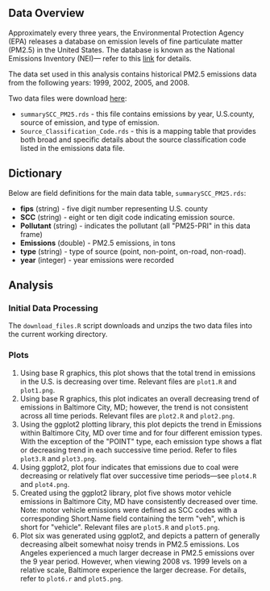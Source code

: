 ## Data Overview 

Approximately every three years, the Environmental Protection Agency (EPA) releases a database on emission levels of fine particulate matter (PM2.5) in the United States.  The database is known as the National Emissions Inventory (NEI)&mdash; refer to this [link](http://www.epa.gov/ttn/chief/eiinformation.html) for details.   

The data set used in this analysis contains historical PM2.5 emissions data from the following years: 1999, 2002, 2005, and 2008.

Two data files were download [here](
https://d396qusza40orc.cloudfront.net/exdata%2Fdata%2FNEI_data.zip):  
  
  * `summarySCC_PM25.rds` - this file contains emissions by year, U.S.county, source of emission, and type of emission.
  * `Source_Classification_Code.rds` - this is a mapping table that provides both broad and specific details about the source classification code listed in the emissions data file.
     
## Dictionary
Below are field definitions for the main data table, `summarySCC_PM25.rds`:  
    
* **fips** (string) - five digit number representing U.S. county
* **SCC** (string) - eight or ten digit code indicating emission source.  
* **Pollutant** (string) - indicates the pollutant (all "PM25-PRI" in this data frame) 
* **Emissions** (double) - PM2.5 emissions, in tons
* **type** (string) - type of source (point, non-point, on-road, non-road).  
* **year** (integer) - year emissions were recorded



## Analysis

### Initial Data Processing

The `download_files.R` script downloads and unzips the two data files into the current working directory.
 
### Plots  

1. Using base R graphics, this plot shows that the total trend in emissions in the U.S. is decreasing over time.  Relevant files are `plot1.R` and `plot1.png`.
2. Using base R graphics, this plot indicates an overall decreasing trend of emissions in Baltimore City, MD; however, the trend is not consistent across all time periods.  Relevant files are `plot2.R` and `plot2.png`.
3.  Using the ggplot2 plotting library, this plot depicts the trend in Emissions within Baltimore City, MD over time and for four different emission types.  With the exception of the "POINT" type, each emission type shows a flat or decreasing trend in each successive time period.  Refer to files `plot3.R` and `plot3.png`.
4. Using ggplot2, plot four indicates that emissions due to coal were decreasing or relatively flat over successive time periods&mdash;see `plot4.R` and `plot4.png`.
5. Created using the ggplot2 library, plot five shows motor vehicle emissions in Baltimore City, MD have consistently decreased over time.  Note: motor vehicle emissions were defined as SCC codes with a corresponding Short.Name field containing the term "veh", which is short for "vehicle".  Relevant files are `plot5.R` and `plot5.png`.  
6. Plot six was generated using ggplot2, and depicts a pattern of generally decreasing albeit somewhat noisy trends in PM2.5 emissions. Los Angeles experienced a much larger decrease in PM2.5 emissions over the 9 year period.  However, when viewing 2008 vs. 1999 levels on a relative scale, Baltimore experience the larger decrease.  For details, refer to `plot6.r` and `plot5.png`.      

 
 
